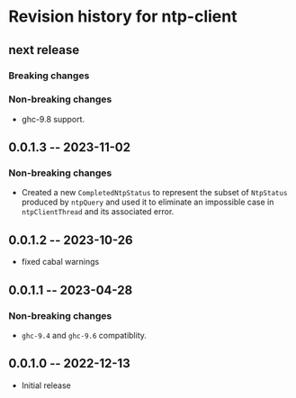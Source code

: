# Revision history for ntp-client

## next release

### Breaking changes

### Non-breaking changes

* ghc-9.8 support.

## 0.0.1.3 -- 2023-11-02

### Non-breaking changes

* Created a new `CompletedNtpStatus` to represent the subset of `NtpStatus`
  produced by `ntpQuery` and used it to eliminate an impossible case in
  `ntpClientThread` and its associated error.

## 0.0.1.2 -- 2023-10-26

* fixed cabal warnings

## 0.0.1.1 -- 2023-04-28

### Non-breaking changes

* `ghc-9.4` and `ghc-9.6` compatiblity.

## 0.0.1.0 -- 2022-12-13

* Initial release
